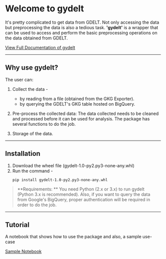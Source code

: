 Welcome to gydelt
===============
It's pretty complicated to get data from GDELT. Not only accessing the data but preprocessing the data is also a tedious task. **'gydelt'**  is a wrapper that can be used to access and perform the basic preprocessing operations on the data obtained from GDELT.

[View Full Documentation of gydelt](http://gydelt.readthedocs.io/en/latest/)


----------


Why use gydelt?
-----------------------
The user can:

 1. Collect the data - 
	 - by reading from a file (obtained from the GKG Exporter).
	 - by querying the GDELT's GKG table hosted on BigQuery.
 2. Pre-process the collected data: The data collected needs to be cleaned and processed before it can be used for analysis. The package has several functions to do the job.

 3. Storage of the data.


----------


Installation
----------------

 1. Download the wheel file (gydelt-1.0-py2.py3-none-any.whl)
 2. Run the command  -
	```
	pip install gydelt-1.0-py2.py3-none-any.whl
	```
> **Requirements: **
> You need Python (2.x or 3.x) to run gydelt (Python 3.x is recommended).
> Also, if you want to query the data from Google's BigQuery, proper authentication will be required in order to do the job. 


----------


Tutorial
------------

A notebook that shows how to use the package and also, a sample use-case

[Sample Notebook]()
